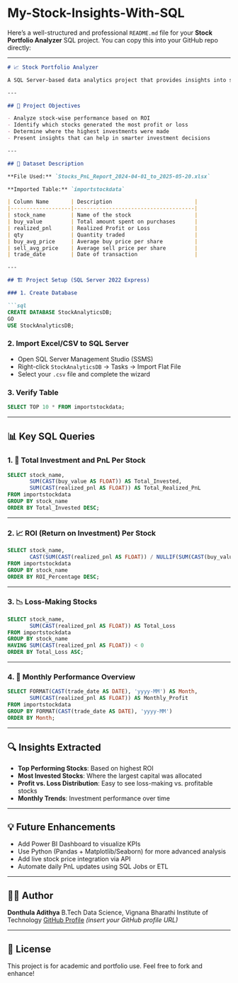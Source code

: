 # My-Stock-Insights-With-SQL

Here’s a well-structured and professional `README.md` file for your **Stock Portfolio Analyzer** SQL project. You can copy this into your GitHub repo directly:

---

````markdown
# 📈 Stock Portfolio Analyzer

A SQL Server-based data analytics project that provides insights into stock investments using ROI (Return on Investment), total profits/losses, and investment patterns. This project is built using real transaction-level portfolio data and is designed to showcase analytical skills using SQL.

---

## 🧠 Project Objectives

- Analyze stock-wise performance based on ROI
- Identify which stocks generated the most profit or loss
- Determine where the highest investments were made
- Present insights that can help in smarter investment decisions

---

## 📂 Dataset Description

**File Used:** `Stocks_PnL_Report_2024-04-01_to_2025-05-20.xlsx`

**Imported Table:** `importstockdata`

| Column Name       | Description                          |
|-------------------|--------------------------------------|
| stock_name        | Name of the stock                    |
| buy_value         | Total amount spent on purchases      |
| realized_pnl      | Realized Profit or Loss              |
| qty               | Quantity traded                      |
| buy_avg_price     | Average buy price per share          |
| sell_avg_price    | Average sell price per share         |
| trade_date        | Date of transaction                  |

---

## 🏗️ Project Setup (SQL Server 2022 Express)

### 1. Create Database

```sql
CREATE DATABASE StockAnalyticsDB;
GO
USE StockAnalyticsDB;
````

### 2. Import Excel/CSV to SQL Server

* Open SQL Server Management Studio (SSMS)
* Right-click `StockAnalyticsDB` → Tasks → Import Flat File
* Select your `.csv` file and complete the wizard

### 3. Verify Table

```sql
SELECT TOP 10 * FROM importstockdata;
```

---

## 📊 Key SQL Queries

### 1. 🔁 Total Investment and PnL Per Stock

```sql
SELECT stock_name,
       SUM(CAST(buy_value AS FLOAT)) AS Total_Invested,
       SUM(CAST(realized_pnl AS FLOAT)) AS Total_Realized_PnL
FROM importstockdata
GROUP BY stock_name
ORDER BY Total_Invested DESC;
```

---

### 2. 📈 ROI (Return on Investment) Per Stock

```sql
SELECT stock_name,
       CAST(SUM(CAST(realized_pnl AS FLOAT)) / NULLIF(SUM(CAST(buy_value AS FLOAT)), 0) * 100 AS DECIMAL(10, 2)) AS ROI_Percentage
FROM importstockdata
GROUP BY stock_name
ORDER BY ROI_Percentage DESC;
```

---

### 3. 📉 Loss-Making Stocks

```sql
SELECT stock_name,
       SUM(CAST(realized_pnl AS FLOAT)) AS Total_Loss
FROM importstockdata
GROUP BY stock_name
HAVING SUM(CAST(realized_pnl AS FLOAT)) < 0
ORDER BY Total_Loss ASC;
```

---

### 4. 📅 Monthly Performance Overview

```sql
SELECT FORMAT(CAST(trade_date AS DATE), 'yyyy-MM') AS Month,
       SUM(CAST(realized_pnl AS FLOAT)) AS Monthly_Profit
FROM importstockdata
GROUP BY FORMAT(CAST(trade_date AS DATE), 'yyyy-MM')
ORDER BY Month;
```

---

## 🔍 Insights Extracted

* **Top Performing Stocks**: Based on highest ROI
* **Most Invested Stocks**: Where the largest capital was allocated
* **Profit vs. Loss Distribution**: Easy to see loss-making vs. profitable stocks
* **Monthly Trends**: Investment performance over time

---

## 💡 Future Enhancements

* Add Power BI Dashboard to visualize KPIs
* Use Python (Pandas + Matplotlib/Seaborn) for more advanced analysis
* Add live stock price integration via API
* Automate daily PnL updates using SQL Jobs or ETL

---

## 🧑‍💻 Author

**Donthula Adithya**
B.Tech Data Science, Vignana Bharathi Institute of Technology
[GitHub Profile](https://github.com/) *(insert your GitHub profile URL)*

---

## 📜 License

This project is for academic and portfolio use. Feel free to fork and enhance!
